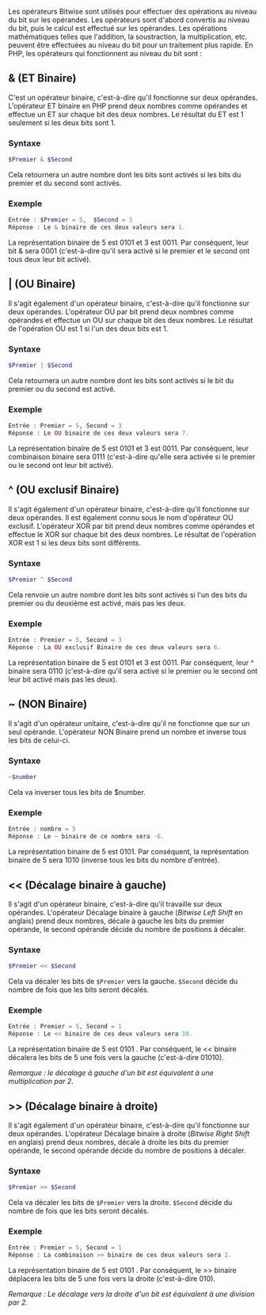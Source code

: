 Les opérateurs Bitwise sont utilisés pour effectuer des opérations au niveau du bit sur les opérandes. Les opérateurs sont d'abord convertis au niveau du bit, puis le calcul est effectué sur les opérandes. Les opérations mathématiques telles que l'addition, la soustraction, la multiplication, etc. peuvent être effectuées au niveau du bit pour un traitement plus rapide. En PHP, les opérateurs qui fonctionnent au niveau du bit sont :

## & (ET Binaire)

C'est un opérateur binaire, c'est-à-dire qu'il fonctionne sur deux opérandes. L'opérateur ET binaire en PHP prend deux nombres comme opérandes et effectue un ET sur chaque bit des deux nombres. Le résultat du ET est 1 seulement si les deux bits sont 1.

### Syntaxe

```php
$Premier & $Second
```

Cela retournera un autre nombre dont les bits sont activés si les bits du premier et du second sont activés.

### Exemple

```php
Entrée : $Premier = 5,  $Second = 3
Réponse : Le & binaire de ces deux valeurs sera 1.
```

La représentation binaire de 5 est 0101 et 3 est 0011. Par conséquent, leur bit & sera 0001 (c'est-à-dire qu'il sera activé si le premier et le second ont tous deux leur bit activé).

## | (OU Binaire)

Il s'agit également d'un opérateur binaire, c'est-à-dire qu'il fonctionne sur deux opérandes. L'opérateur OU par bit prend deux nombres comme opérandes et effectue un OU sur chaque bit des deux nombres. Le résultat de l'opération OU est 1 si l'un des deux bits est 1.

### Syntaxe

```php
$Premier | $Second
```

Cela retournera un autre nombre dont les bits sont activés si le bit du premier ou du second est activé.

### Exemple

```php
Entrée : Premier = 5, Second = 3
Réponse : Le OU binaire de ces deux valeurs sera 7.
```

La représentation binaire de 5 est 0101 et 3 est 0011. Par conséquent, leur combinaison binaire sera 0111 (c'est-à-dire qu'elle sera activée si le premier ou le second ont leur bit activé).

## ^ (OU exclusif Binaire)

Il s'agit également d'un opérateur binaire, c'est-à-dire qu'il fonctionne sur deux opérandes. Il est également connu sous le nom d'opérateur OU exclusif. L'opérateur XOR par bit prend deux nombres comme opérandes et effectue le XOR sur chaque bit des deux nombres. Le résultat de l'opération XOR est 1 si les deux bits sont différents.

### Syntaxe

```php
$Premier ^ $Second
```

Cela renvoie un autre nombre dont les bits sont activés si l'un des bits du premier ou du deuxième est activé, mais pas les deux.

### Exemple

```php
Entrée : Premier = 5, Second = 3
Réponse : La OU exclusif Binaire de ces deux valeurs sera 6.
```

La représentation binaire de 5 est 0101 et 3 est 0011. Par conséquent, leur ^ binaire sera 0110 (c'est-à-dire qu'il sera activé si le premier ou le second ont leur bit activé mais pas les deux).

## ~ (NON Binaire)

Il s'agit d'un opérateur unitaire, c'est-à-dire qu'il ne fonctionne que sur un seul opérande. L'opérateur NON Binaire prend un nombre et inverse tous les bits de celui-ci.

### Syntaxe

```php
~$number
```

Cela va inverser tous les bits de $number.

### Exemple

```php
Entrée : nombre = 5
Réponse : Le ~ binaire de ce nombre sera -6.
```

La représentation binaire de 5 est 0101. Par conséquent, la représentation binaire de 5 sera 1010 (inverse tous les bits du nombre d'entrée).

## << (Décalage binaire à gauche)

Il s'agit d'un opérateur binaire, c'est-à-dire qu'il travaille sur deux opérandes. L'opérateur Décalage binaire à gauche (*Bitwise Left Shift* en anglais) prend deux nombres, décale à gauche les bits du premier opérande, le second opérande décide du nombre de positions à décaler.

### Syntaxe

```php
$Premier << $Second
```

Cela va décaler les bits de ```$Premier``` vers la gauche. ```$Second``` décide du nombre de fois que les bits seront décalés.

### Exemple

```php
Entrée : Premier = 5, Second = 1
Réponse : Le << binaire de ces deux valeurs sera 10.
```

La représentation binaire de 5 est 0101 . Par conséquent, le << binaire décalera les bits de 5 une fois vers la gauche (c'est-à-dire 01010).

*Remarque : le décalage à gauche d'un bit est équivalent à une multiplication par 2.*

## >> (Décalage binaire à droite)

Il s'agit également d'un opérateur binaire, c'est-à-dire qu'il fonctionne sur deux opérandes. L'opérateur Décalage binaire à droite (*Bitwise Right Shift* en anglais) prend deux nombres, décale à droite les bits du premier opérande, le second opérande décide du nombre de positions à décaler.

### Syntaxe

```php
$Premier >> $Second
```

Cela va décaler les bits de ```$Premier``` vers la droite. ```$Second``` décide du nombre de fois que les bits seront décalés.

### Exemple

```php
Entrée : Premier = 5, Second = 1
Réponse : La combinaison >> binaire de ces deux valeurs sera 2.
```

La représentation binaire de 5 est 0101 . Par conséquent, le >> binaire déplacera les bits de 5 une fois vers la droite (c'est-à-dire 010).

*Remarque : Le décalage vers la droite d'un bit est équivalent à une division par 2.*